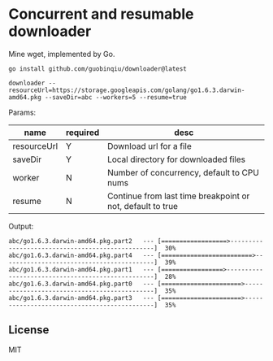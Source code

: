 # Concurrent and resumable downloader

Mine wget, implemented by Go.

```
go install github.com/guobinqiu/downloader@latest

downloader --resourceUrl=https://storage.googleapis.com/golang/go1.6.3.darwin-amd64.pkg --saveDir=abc --workers=5 --resume=true
```

Params:

name|required|desc
---|---|---
resourceUrl|Y|Download url for a file
saveDir|Y|Local directory for downloaded files
worker|N|Number of concurrency, default to CPU nums
resume|N|Continue from last time breakpoint or not, default to true

Output:

```
abc/go1.6.3.darwin-amd64.pkg.part2   --- [==================>-------------------------------------------------]  30%
abc/go1.6.3.darwin-amd64.pkg.part4   --- [=========================>------------------------------------------]  39%
abc/go1.6.3.darwin-amd64.pkg.part1   --- [=================>--------------------------------------------------]  28%
abc/go1.6.3.darwin-amd64.pkg.part0   --- [======================>---------------------------------------------]  35%
abc/go1.6.3.darwin-amd64.pkg.part3   --- [======================>---------------------------------------------]  35%
```

## License

MIT

